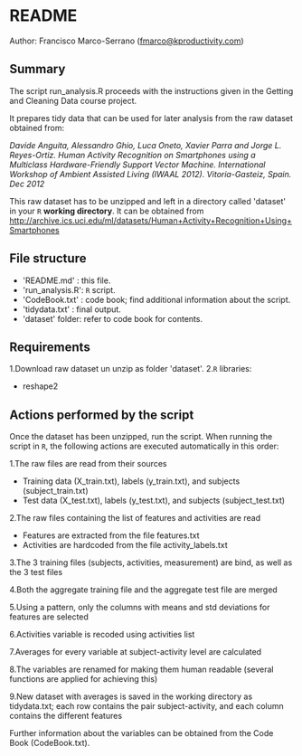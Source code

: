 README
======
Author: Francisco Marco-Serrano (fmarco@kproductivity.com)


Summary
-------

The script run_analysis.R proceeds with the instructions given in the Getting and Cleaning Data course project.

It prepares tidy data that can be used for later analysis from the raw dataset obtained from:

*Davide Anguita, Alessandro Ghio, Luca Oneto, Xavier Parra and Jorge L. Reyes-Ortiz. Human Activity Recognition on Smartphones using a Multiclass Hardware-Friendly Support Vector Machine. International Workshop of Ambient Assisted Living (IWAAL 2012). Vitoria-Gasteiz, Spain. Dec 2012*

This raw dataset has to be unzipped and left in a directory called 'dataset' in your `R` **working directory**. It can be obtained from http://archive.ics.uci.edu/ml/datasets/Human+Activity+Recognition+Using+Smartphones


File structure
--------------
* 'README.md'     : this file.
* 'run_analysis.R': `R` script.
* 'CodeBook.txt'  : code book; find additional information about the script.
* 'tidydata.txt'  : final output.
* 'dataset' folder: refer to code book for contents.


Requirements
------------
1.Download raw dataset un unzip as folder 'dataset'.
2.`R` libraries:
  * reshape2


Actions performed by the script
-------------------------------

Once the dataset has been unzipped, run the script. When running the script in `R`, the following actions are executed automatically in this order:


1.The raw files are read from their sources

  * Training data (X_train.txt), labels (y_train.txt), and subjects (subject_train.txt)
  * Test data (X_test.txt), labels (y_test.txt), and subjects (subject_test.txt)

2.The raw files containing the list of features and activities are read

  * Features are extracted from the file features.txt
  * Activities are hardcoded from the file activity_labels.txt

3.The 3 training files (subjects, activities, measurement) are bind, as well as the 3 test files

4.Both the aggregate training file and the aggregate test file are merged

5.Using a pattern, only the columns with means and std deviations for features are selected

6.Activities variable is recoded using activities list

7.Averages for every variable at subject-activity level are calculated

8.The variables are renamed for making them human readable (several functions are applied for achieving this)

9.New dataset with averages is saved in the working directory as tidydata.txt; each row contains the pair subject-activity, and each column contains the different features


Further information about the variables can be obtained from the Code Book (CodeBook.txt).

